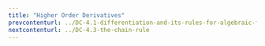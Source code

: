 ```yaml
---
title: "Higher Order Derivatives"
prevcontenturl: ../DC-4.1-differentiation-and-its-rules-for-algebraic-functions
nextcontenturl: ../DC-4.3-the-chain-rule
---
```



